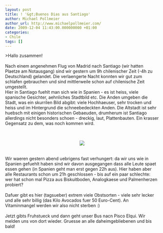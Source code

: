 ```yaml
---
layout: post
title: ! '&gt;Buenos Dias aus Santiago'
author: Michael Pollmeier
author_url: http://www.michaelpollmeier.com/
date: 2009-12-04 11:43:00.000000000 +01:00
categories:
- Chile
tags: []
---
```

&gt;Hallo zusammen!<br /><br />Nach einem angenehmen Flug von Madrid nach Santiago (wir hatten Plaetze am Notausgang) sind wir gestern um 9h chilenischer Zeit (-4h zu Deutschland) gelandet. Die verlaengerte Nacht konnten wir gut zum schlafen gebrauchen und sind mittlerweile schon auf chilenische Zeit umgestellt. <br />Hier in Santiago fuehlt man sich wie in Spanien - es ist heiss, viele spanische Gesichter, aehnliches Stadtbild etc. Die Anden umgeben die Stadt, was ein skurrilen Bild abgibt: viele Hochhaeuser, sehr trocken und heiss und im Hintergrund die schneebedeckten Anden. Die Altstadt ist sehr huebsch mit einigen historischen Gebaeuden, drumherum ist Santiago allerdings nicht besonders schoen - dreckig, laut, Plattenbauten. Ein krasser Gegensatz zu dem, was noch kommen wird. <br /><br /><br /><div class="separator" style="clear: both;text-align: center"><a href="http://3.bp.blogspot.com/_Cn09t_zdEjY/Sxj1hO6EBuI/AAAAAAAAABo/zTHdO60eSg8/s1600-h/P1000388.JPG"><img border="0" src="http://3.bp.blogspot.com/_Cn09t_zdEjY/Sxj1hO6EBuI/AAAAAAAAABo/zTHdO60eSg8/s320/P1000388.JPG" /></a><br /></div><br /><br />Wir waeren gestern abend uebrigens fast verhungert: da wir uns wie in Spanien gefuehlt haben sind wir davon ausgegangen dass alle Leute spaet essen gehen (in Spanien geht man erst gegen 22h aus). Hier haben aber alle Restaurants schon um 21h geschlossen - bis auf ein paar schlechte: wer hat schon mal Pizza aus Biskuitboden, Analogkaese und Palmenherzen probiert?<br /><br />Dafuer gibt es hier (tagsueber) extrem viele Obstsorten - viele sehr lecker und alle sehr billig (das Kilo Avocados fuer 50 Euro-Cent). An Vitaminmangel werden wir also nicht sterben :)<br /><br />Jetzt gibts Fruhstueck und dann geht unser Bus nacn Pisco Elqui. Wir melden uns von dort wieder. Gruesse an alle daheimgebliebenen und bis bald!

